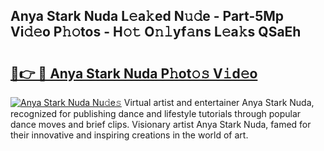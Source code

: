 ## Anya Stark Nuda L𝚎a𝚔ed N𝚞𝚍e - Part-5Mp Vi𝚍𝚎o P𝚑𝚘tos - H𝚘𝚝 O𝚗𝚕yf𝚊ns L𝚎a𝚔s QSaEh

# <h2><a href="http://kf5jeu.oniu.top/?m=Anya+Stark+Nuda">🔗👉 🔴 Anya Stark Nuda P𝚑ot𝚘𝚜 V𝚒d𝚎o</a></h2>

[![Anya Stark Nuda Nu𝚍e𝚜](https://i.imgur.com/0qMVB7G.gif)](http://kf5jeu.oniu.top/?m=Anya+Stark+Nuda)
Virtual artist and entertainer Anya Stark Nuda, recognized for publishing dance and lifestyle tutorials through popular dance moves and brief clips. Visionary artist Anya Stark Nuda, famed for their innovative and inspiring creations in the world of art.  
